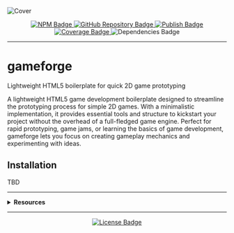 <img src="https://repository-images.githubusercontent.com/913811529/e7b33581-2614-4cb4-825a-12a498f2ff1d" alt="Cover" />

<p align="center">
  <a href="https://npmjs.com/package/gameforge/" target="_blank" alt="NPM" >
    <img src="https://img.shields.io/npm/v/gameforge.svg" alt="NPM Badge" />
  </a>

  <a href="https://github.com/rdarida/gameforge" target="_blank" alt="GitHub Repository">
    <img src="https://img.shields.io/badge/-repository-222222?style=flat&logo=github" alt="GitHub Repository Badge" />
  </a>

  <a href="https://github.com/rdarida/gameforge/actions/workflows/publish.yml" target="_blank" alt="GitHub Actions">
    <img src="https://github.com/rdarida/gameforge/actions/workflows/publish.yml/badge.svg" alt="Publish Badge" />
  </a>

  <a href="https://sonarcloud.io/dashboard?id=rdarida_gameforge" target="_blank" alt="SonarCloud">
    <img src="https://sonarcloud.io/api/project_badges/measure?project=rdarida_gameforge&metric=coverage" alt="Coverage Badge" />
  </a>

  <img src="https://img.shields.io/librariesio/release/npm/gameforge" alt="Dependencies Badge" />
</p>
<hr>

# gameforge
Lightweight HTML5 boilerplate for quick 2D game prototyping

A lightweight HTML5 game development boilerplate designed to streamline the
prototyping process for simple 2D games. With a minimalistic implementation, it
provides essential tools and structure to kickstart your project without the
overhead of a full-fledged game engine. Perfect for rapid prototyping, game jams,
or learning the basics of game development, gameforge lets you focus on creating
gameplay mechanics and experimenting with ideas.

## Installation
TBD

<hr>

<details>
  <summary>
    <strong>Resources</strong>
  </summary>

- [Documentation](https://rdarida.github.io/gameforge/)
</details>
<hr>

<p align="center">
  <a href="LICENSE" target="_blank" alt="License">
    <img src="https://img.shields.io/badge/license-MIT-green" alt="License Badge" />
  </a>
</p>
